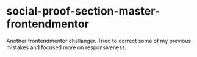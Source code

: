 # social-proof-section-master-frontendmentor
Another frontendmentor challanger. Tried to correct some of my previous mistakes and focused more on responsiveness. 
